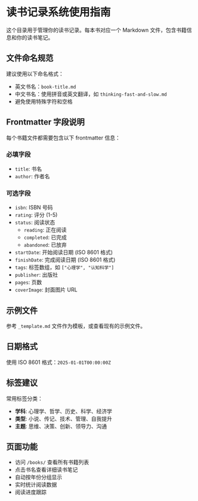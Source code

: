 # 读书记录系统使用指南

这个目录用于管理你的读书记录。每本书对应一个 Markdown 文件，包含书籍信息和你的读书笔记。

## 文件命名规范

建议使用以下命名格式：
- 英文书名：`book-title.md`
- 中文书名：使用拼音或英文翻译，如 `thinking-fast-and-slow.md`
- 避免使用特殊字符和空格

## Frontmatter 字段说明

每个书籍文件都需要包含以下 frontmatter 信息：

### 必填字段
- `title`: 书名
- `author`: 作者名

### 可选字段
- `isbn`: ISBN 号码
- `rating`: 评分 (1-5)
- `status`: 阅读状态
  - `reading`: 正在阅读
  - `completed`: 已完成
  - `abandoned`: 已放弃
- `startDate`: 开始阅读日期 (ISO 8601 格式)
- `finishDate`: 完成阅读日期 (ISO 8601 格式)
- `tags`: 标签数组，如 `["心理学", "认知科学"]`
- `publisher`: 出版社
- `pages`: 页数
- `coverImage`: 封面图片 URL

## 示例文件

参考 `_template.md` 文件作为模板，或查看现有的示例文件。

## 日期格式

使用 ISO 8601 格式：`2025-01-01T00:00:00Z`

## 标签建议

常用标签分类：
- **学科**: 心理学、哲学、历史、科学、经济学
- **类型**: 小说、传记、技术、管理、自我提升
- **主题**: 思维、决策、创新、领导力、沟通

## 页面功能

- 访问 `/books/` 查看所有书籍列表
- 点击书名查看详细读书笔记
- 自动按年份分组显示
- 实时统计阅读数据
- 阅读进度跟踪
